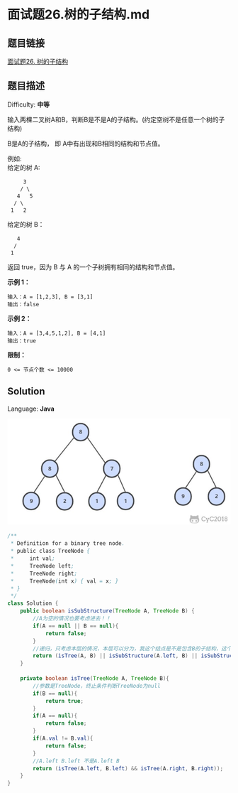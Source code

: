 # 面试题26.树的子结构.md

## 题目链接

[面试题26\. 树的子结构](https://leetcode-cn.com/problems/shu-de-zi-jie-gou-lcof/)

## 题目描述

Difficulty: **中等**

输入两棵二叉树A和B，判断B是不是A的子结构。(约定空树不是任意一个树的子结构)

B是A的子结构， 即 A中有出现和B相同的结构和节点值。

例如:  
给定的树 A:

```
     3  
    / \  
   4   5  
  / \  
 1   2
```

给定的树 B：

```
   4
  /  
 1
```

返回 true，因为 B 与 A 的一个子树拥有相同的结构和节点值。

**示例 1：**

```
输入：A = [1,2,3], B = [3,1]
输出：false
```

**示例 2：**

```
输入：A = [3,4,5,1,2], B = [4,1]
输出：true
```

**限制：**

`0 <= 节点个数 <= 10000`

## Solution

Language: **Java**

![剑指offer26.jpg](../../_img/剑指offer26.jpg)

```java
​/**
 * Definition for a binary tree node.
 * public class TreeNode {
 *     int val;
 *     TreeNode left;
 *     TreeNode right;
 *     TreeNode(int x) { val = x; }
 * }
 */
class Solution {
    public boolean isSubStructure(TreeNode A, TreeNode B) {
        //A为空的情况也要考虑进去！！
        if(A == null || B == null){
            return false;
        }
        //递归，只考虑本层的情况，本层可以分为，我这个结点是不是包含B的子结构，这个结点的左子树是不是包含B的子结构，右子树是不是包含B的子结构
        return (isTree(A, B) || isSubStructure(A.left, B) || isSubStructure(A.right, B));
    }

    private boolean isTree(TreeNode A, TreeNode B){
        //参数是TreeNode，终止条件判断TreeNode为null
        if(B == null){
            return true;
        }
        if(A == null){
            return false;
        }
        if(A.val != B.val){
            return false;
        }
        //A.left B.left 不是A.left B
        return (isTree(A.left, B.left) && isTree(A.right, B.right));
    }
}
```